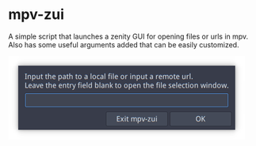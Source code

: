 # mpv-zui
A simple script that launches a zenity GUI for opening files or urls in mpv. Also has some useful arguments added that can be easily customized.

![mpv-zui](/Screenshot.png)
